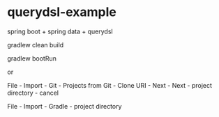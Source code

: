 # querydsl-example

spring boot + spring data + querydsl

gradlew clean build

gradlew bootRun

or

File - Import - Git - Projects from Git - Clone URI - Next - Next - project directory - cancel

File - Import - Gradle - project directory

